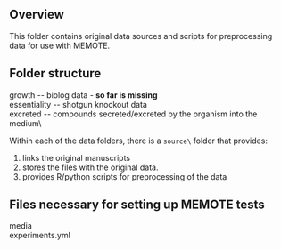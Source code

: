 ## Overview
This folder contains original data sources and scripts for preprocessing data for use with MEMOTE.

## Folder structure
growth -- biolog data - **so far is missing**\
essentiality -- shotgun knockout data\
excreted -- compounds secreted/excreted by the organism into the medium\

Within each of the data folders, there is a `source\` folder that provides:
1. links the original manuscripts
2. stores the files with the original data.
3. provides R/python scripts for preprocessing of the data

## Files necessary for setting up MEMOTE tests
media\
experiments.yml
